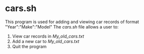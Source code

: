# cars.sh
This program is used for adding and viewing car records of format "Year":"Make":"Model"
The *cars.sh* file allows a user to:
1. View car records in *My_old_cars.txt*
2. Add a new car to *My_old_cars.txt*
3. Quit the program
